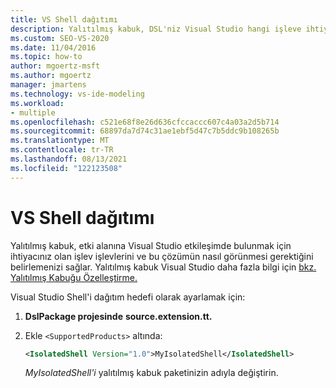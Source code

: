 ```yaml
---
title: VS Shell dağıtımı
description: Yalıtılmış kabuk, DSL'niz Visual Studio hangi işleve ihtiyacınız olduğunu ve bu çözümün nasıl görünmesi gerektiğini belirlemenize nasıl olanak sağladığını öğrenin.
ms.custom: SEO-VS-2020
ms.date: 11/04/2016
ms.topic: how-to
author: mgoertz-msft
ms.author: mgoertz
manager: jmartens
ms.technology: vs-ide-modeling
ms.workload:
- multiple
ms.openlocfilehash: c521e68f8e26d636cfccaccc607c4a03a2d5b714
ms.sourcegitcommit: 68897da7d74c31ae1ebf5d47c7b5ddc9b108265b
ms.translationtype: MT
ms.contentlocale: tr-TR
ms.lasthandoff: 08/13/2021
ms.locfileid: "122123508"
---
```

# <a name="vs-shell-deployment"></a>VS Shell dağıtımı

Yalıtılmış kabuk, etki alanına Visual Studio etkileşimde bulunmak için ihtiyacınız olan işlev işlevlerini ve bu çözümün nasıl görünmesi gerektiğini belirlemenizi sağlar. Yalıtılmış kabuk Visual Studio daha fazla bilgi için [bkz. Yalıtılmış Kabuğu Özelleştirme.](https://visualstudio.microsoft.com/vs/older-downloads/isolated-shell/)

Visual Studio Shell'i dağıtım hedefi olarak ayarlamak için:

1. **DslPackage projesinde** **source.extension.tt.**

2. Ekle `<SupportedProducts>` altında:

   ```xml
   <IsolatedShell Version="1.0">MyIsolatedShell</IsolatedShell>
   ```

   *MyIsolatedShell'i* yalıtılmış kabuk paketinizin adıyla değiştirin.